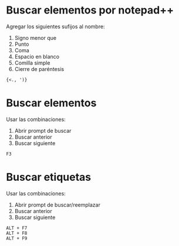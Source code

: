# Buscar elementos por notepad++
Agregar los siguientes sufijos al nombre:
1. Signo menor que
2. Punto
3. Coma
4. Espacio en blanco
5. Comilla simple
6. Cierre de paréntesis
```
{<., ')}
```
# Buscar elementos
Usar las combinaciones:
1. Abrir prompt de buscar
2. Buscar anterior
3. Buscar siguiente
```
F3
```
# Buscar etiquetas
Usar las combinaciones:
1. Abrir prompt de buscar/reemplazar
2. Buscar anterior
3. Buscar siguiente
```
ALT + F7
ALT + F8
ALT + F9
```
